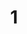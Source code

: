 ---
title: 1
layout: dogs
permalink: /dogs/1/
published: true
isPublic_b: true

breed_txt: 1
image_img: /assets/site/images/1.jpg

category_list: 
  - category_txt: Playful
---